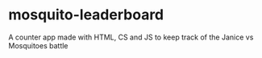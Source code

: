 # mosquito-leaderboard
A counter app made with HTML, CS and JS to keep track of  the Janice vs Mosquitoes battle
